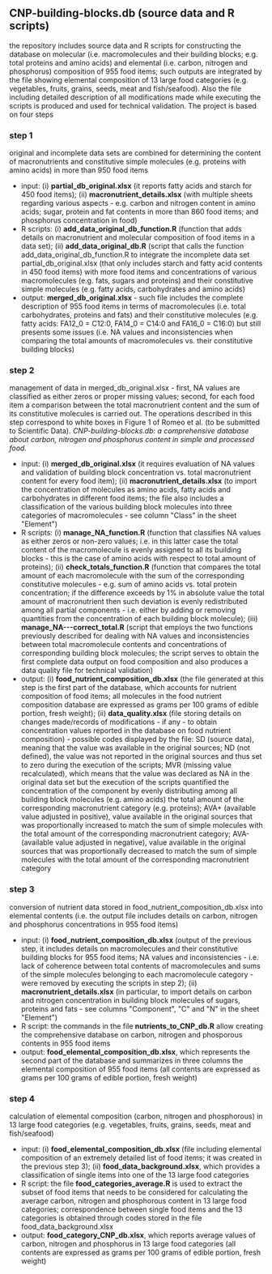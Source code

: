 ## CNP-building-blocks.db (source data and R scripts)

the repository includes source data and R scripts for constructing the database on molecular (i.e. macromolecules and their building blocks; e.g. total proteins and amino acids) and elemental (i.e. carbon, nitrogen and phosphorus) composition of 955 food items; such outputs are integrated by the file showing elemental composition of 13 large food categories (e.g. vegetables, fruits, grains, seeds, meat and fish/seafood). Also the file including detailed description of all modifications made while executing the scripts is produced and used for technical validation. The project is based on four steps

### step 1
original and incomplete data sets are combined for determining the content of macronutrients and constitutive simple molecules (e.g. proteins with amino acids) in more than 950 food items
- input: (i) **partial_db_original.xlsx** (it reports fatty acids and starch for 450 food items); (ii) **macronutrient_details.xlsx** (with multiple sheets regarding various aspects - e.g. carbon and nitrogen content in amino acids; sugar, protein and fat contents in more than 860 food items; and phosphorus concentration in food)
- R scripts: (i) **add_data_original_db_function.R** (function that adds details on macronutrient and molecular composition of food items in a data set); (ii) **add_data_original_db.R** (script that calls the function add_data_original_db_function.R to integrate the incomplete data set partial_db_original.xlsx (that only includes starch and fatty acid contents in 450 food items) with more food items and concentrations of various macromolecules (e.g. fats, sugars and proteins) and their constitutive simple molecules (e.g. fatty acids, carbohydrates and amino acids)
- output: **merged_db_original.xlsx** - such file includes the complete description of 955 food items in terms of macromolecules (i.e. total carbohydrates, proteins and fats) and their constitutive molecules (e.g. fatty acids: FA12_0 = C12:0, FA14_0 = C14:0 and FA16_0 = C16:0) but still presents some issues (i.e. NA values and inconsistencies when comparing the total amounts of macromolecules vs. their constitutive building blocks)

### step 2
management of data in merged_db_original.xlsx - first, NA values are classified as either zeros or proper missing values; second, for each food item a comparison between the total macronutrient content and the sum of its constitutive molecules is carried out. The
operations described in this step correspond to white boxes in Figure 1 of Romeo et al. (to be submitted to Scientific Data). *CNP-building-blocks.db: a comprehensive database about carbon, nitrogen and phosphorus content in simple and processed food.*
- input: (i) **merged_db_original.xlsx** (it requires evaluation of NA values and validation of building block concentration vs. total macronutrient content for every food item); (ii) **macronutrient_details.xlsx** (to import the concentration of molecules as amino acids, fatty acids and carbohydrates in different food items; the file also includes a classification of the various building block molecules into three categories of macromolecules - see column "Class" in the sheet "Element")
- R scripts: (i) **manage_NA_function.R** (function that classifies NA values as either zeros or non-zero values; i.e. in this latter case the total content of the macromolecule is evenly assigned to all its building blocks - this is the case of amino acids with respect to total amount of proteins); (ii) **check_totals_function.R** (function that compares the total amount of each macromolecule with the sum of the corresponding constitutive molecules - e.g. sum of amino acids vs. total protein concentration; if the difference exceeds by 1% in absolute value the total amount of macronutrient then such deviation is evenly redistributed among all partial components - i.e. either by adding or removing quantities from the concentration of each building block molecule); (iii) **manage_NA---correct_total.R** (script that employs the two functions previously described for dealing with NA values and inconsistencies between total macromolecule contents and concentrations of corresponding building block molecules; the script serves to obtain the first complete data output on food composition and also produces a data quality file for technical validation)
- output: (i) **food_nutrient_composition_db.xlsx** (the file generated at this step is the first part of the database, which accounts for nutrient composition of food items; all molecules in the food nutrient composition database are expressed as grams per 100 grams of edible portion, fresh weight); (ii) **data_quality.xlsx** (file storing details on changes made/records of modifications - if any - to obtain concentration values reported in the database on food nutrient composition) - possible codes displayed by the file: SD (source data), meaning that the value was available in the original sources; ND (not defined), the value was not reported in the original sources and thus set to zero during the execution of the scripts; MVR (missing value recalculated), which means that the value was declared as NA in the original data set but the execution of the scripts quantified the concentration of the component by evenly distributing among all building block molecules (e.g. amino acids) the total amount of the corresponding macronutrient category (e.g. proteins); AVA+ (available value adjusted in positive), value available in the original sources that was proportionally increased to match the sum of simple molecules with the total amount of the corresponding macronutrient category; AVA- (available value adjusted in negative), value available in the original sources that was proportionally decreased to match the sum of simple molecules with the total amount of the corresponding macronutrient category

### step 3
conversion of nutrient data stored in food_nutrient_composition_db.xlsx into elemental contents (i.e. the output file includes details on carbon, nitrogen and phosphorus concentrations in 955 food items)
- input: (i) **food_nutrient_composition_db.xlsx** (output of the previous step, it includes details on macromolecules and their constitutive building blocks for 955 food items; NA values and inconsistencies - i.e. lack of coherence between total contents of macromolecules and sums of the simple molecules belonging to each macromolecule category - were removed by executing the scripts in step 2); (ii) **macronutrient_details.xlsx** (in particular, to import details on carbon and nitrogen concentration in building block molecules of sugars, proteins and fats - see columns "Component", "C" and "N" in the sheet "Element")
- R script: the commands in the file **nutrients_to_CNP_db.R** allow creating the comprehensive database on carbon, nitrogen and phosporous contents in 955 food items
- output: **food_elemental_composition_db.xlsx**, which represents the second part of the database and summarizes in three columns the elemental composition of 955 food items (all contents are expressed as grams per 100 grams of edible portion, fresh weight)

### step 4
calculation of elemental composition (carbon, nitrogen and phosphorous) in 13 large food categories (e.g. vegetables, fruits, grains, seeds, meat and fish/seafood)
- input: (i) **food_elemental_composition_db.xlsx** (file including elemental composition of an extremely detailed list of food items; it was created in the previous step 3); (ii) **food_data_background.xlsx**, which provides a classification of single items into one of the 13 large food categories
- R script: the file **food_categories_average.R** is used to extract the subset of food items that needs to be considered for calculating the average carbon, nitrogen and phosphorous content in 13 large food categories; correspondence between single food items and the 13 categories is obtained through codes stored in the file food_data_background.xlsx
- output: **food_category_CNP_db.xlsx**, which reports average values of carbon, nitrogen and phosphorus in 13 large food categories (all contents are expressed as grams per 100 grams of edible portion, fresh weight)
